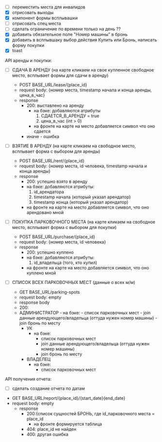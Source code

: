 - [ ] переместить места для инвалидов
- [x] отрисовать выходы
- [x] компонент формы всплывашки
- [ ] отрисовать спец места
- [ ] сделать ограничение по времени только на день ??
- [x] добавить обязательное поле "Номер машины" в бронь
- [x] добавить в всплывшаку выбор действия Купить или Бронь, написать форму покупки
- [x] toast

API аренды и покупки:

- [ ] СДАЧА В АРЕНДУ (на карте кликаем на свое купленное свободное место, всплывает формы для сдачи в аренду)
    - POST BASE_URL/lease/{place_id}
    - request body: {номер места, timestamp начала и конца аренды, цена_в_час}
    - response
        - 200: выставлено на аренду
            - на бэке: добавляются атрибуты
                1) СДАЕТСЯ_В_АРЕНДУ = true
                2) цена_в_час (int > 0)
            - на фронте на карте на место добавляется символ что оно сдается
        - иначе - ошибка

- [ ] ВЗЯТИЕ В АРЕНДУ (на карте кликаем на свободное место, всплывает форма с выбором для аренды)
    - POST BASE_URL/rent/{place_id}
    - request body: {номер места, id человека, timestamp начала и конца аренды}
    - response
        - 200: успешно взято в аренду
        - на бэке: добавляются атрибуты:
            1) id_арендатора
            2) timestamp начала (который указал арендатор)
            3) timestamp конца (который указал арендатор)
        - на фронте на карте на место добавляется символ, что оно арендовано мной


- [ ] ПОКУПКА ПАРКОВОЧНОГО МЕСТА (на карте кликаем на свободное место, всплывает форма с выбором для покупки)
    - POST BASE_URL/purchase/{place_id}
    - request body: {номер места, id человека}
    - response
        - 200: успешно куплено
        - на бэке: добавляются атрибуты:
            1) id_владельца (того, кто купил)
        - на фронте на карте на место добавляется символ, что оно куплено мной


- [ ] СПИСОК ВСЕХ ПАРКОВОЧНЫХ МЕСТ (данные о всех м/м)
    - GET BASE_URL/parking-spots
    - request body: empty
    - response body
    - 200:
    - АДМИНИСТРАТОР
          - на бэке:
            - список парковочных мест 
            - join данные арендующего/владельца (оттуда нужен номер машины) 
            - join бронь по месту
      - УК
        - на бэке:
          - список парковочных мест
          - join данные арендующего/владельца (оттуда нужен номер машины)
          - join бронь по месту
      - ВЛАДЕЛЕЦ
        - на бэке:
          - список парковочных мест

API получения отчета:

- [ ] сделать создание отчета по датам
- GET BASE_URL/report/{place_id}/{start_date}{end_date}
- request body: empty
    - response
        - 200:{список сущностей БРОНЬ, где id_парковочного места = place_id
            - на фронте формируется таблица
        - 404: place_id не найден
        - 400: другая ошибка
 